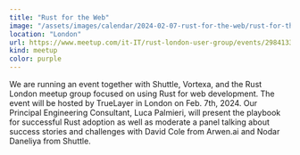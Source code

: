 ```yaml
---
title: "Rust for the Web"
image: "/assets/images/calendar/2024-02-07-rust-for-the-web/rust-for-the-web.jpg"
location: "London"
url: https://www.meetup.com/it-IT/rust-london-user-group/events/298413388/
kind: meetup
color: purple
---
```


We are running an event together with Shuttle, Vortexa, and the Rust London
meetup group focused on using Rust for web development. The event will be hosted
by TrueLayer in London on Feb. 7th, 2024. Our Principal Engineering Consultant,
Luca Palmieri, will present the playbook for successful Rust adoption as well as
moderate a panel talking about success stories and challenges with David Cole
from Arwen.ai and Nodar Daneliya from Shuttle.
